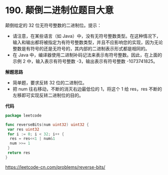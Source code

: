 # 190. 颠倒二进制位**题目大意**  

颠倒给定的 32 位无符号整数的二进制位。提示：

- 请注意，在某些语言（如 Java）中，没有无符号整数类型。在这种情况下，输入和输出都将被指定为有符号整数类型，并且不应影响您的实现，因为无论整数是有符号的还是无符号的，其内部的二进制表示形式都是相同的。
- 在 Java 中，编译器使用二进制补码记法来表示有符号整数。因此，在上面的 示例 2 中，输入表示有符号整数 -3，输出表示有符号整数 -1073741825。

**解题思路**  

- 简单题，要求反转 32 位的二进制位。
- 把 num 往右移动，不断的消灭右边最低位的 1，将这个 1 给 res，res 不断的左移即可实现反转二进制位的目的。

**代码** 

```go
package leetcode

func reverseBits(num uint32) uint32 {
 var res uint32
 for i := 0; i < 32; i++ {
  res = res<<1 | num&1
  num >>= 1
 }
 return res
}
```

https://leetcode-cn.com/problems/reverse-bits/